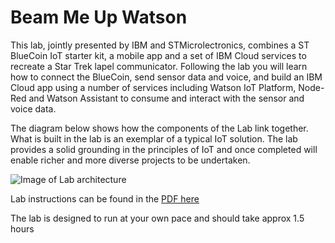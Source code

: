 # Beam Me Up Watson
This lab, jointly presented by IBM and STMicrolectronics, combines a ST BlueCoin IoT starter kit, a mobile app and a set of IBM Cloud services to recreate a Star Trek lapel communicator. Following the lab you will learn how to connect the BlueCoin, send sensor data and voice, and build an IBM Cloud app using a number of services including Watson IoT Platform, Node-Red and Watson Assistant to consume and interact with the sensor and voice data.

The diagram below shows how the components of the Lab link together.  What is built in the lab is an exemplar of a typical IoT solution. The lab provides a solid grounding in the principles of IoT and once completed will enable richer and more diverse projects to be undertaken. 

![Image of Lab architecture](https://github.com/lockedj/BeamMeUpWatson/blob/master/beammeupwatson.png)

Lab instructions can be found in the [PDF here ](https://github.com/lockedj/BeamMeUpWatson/blob/master/4104_BeamMeUpWatson_Lab.pdf) 

The lab is designed to run at your own pace and should take approx 1.5 hours

